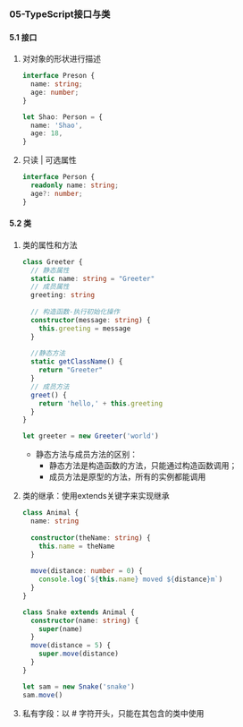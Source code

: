 ### 05-TypeScript接口与类

#### 5.1 接口

1. 对对象的形状进行描述

   ```typescript
   interface Preson {
     name: string;
     age: number;
   }
   
   let Shao: Person = {
     name: 'Shao',
     age: 18,
   }
   ```

2. 只读 | 可选属性

   ```typescript
   interface Person {
     readonly name: string;
     age?: number;
   }
   ```

#### 5.2 类

1. 类的属性和方法

   ```typescript
   class Greeter {
     // 静态属性
     static name: string = "Greeter"
     // 成员属性
     greeting: string
     
     // 构造函数-执行初始化操作
     constructor(message: string) {
       this.greeting = message
     }
     
     //静态方法
     static getClassName() {
       return "Greeter"
     }
     // 成员方法
     greet() {
       return 'hello,' + this.greeting
     }
   }
   
   let greeter = new Greeter('world')
   ```

   - 静态方法与成员方法的区别： 
     - 静态方法是构造函数的方法，只能通过构造函数调用；
     - 成员方法是原型的方法，所有的实例都能调用

2. 类的继承：使用extends关键字来实现继承

   ```typescript
   class Animal {
     name: string
     
     constructor(theName: string) {
       this.name = theName
     }
     
     move(distance: number = 0) {
       console.log(`${this.name} moved ${distance}m`)
     }
   }
   
   class Snake extends Animal {
     constructor(name: string) {
       super(name)
     }
     move(distance = 5) {
       super.move(distance)
     }
   }
   
   let sam = new Snake('snake')
   sam.move()
   ```

3. 私有字段：以 # 字符开头，只能在其包含的类中使用